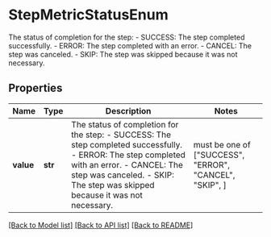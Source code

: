 # StepMetricStatusEnum

The status of completion for the step: - SUCCESS: The step completed successfully. - ERROR: The step completed with an error. - CANCEL: The step was canceled. - SKIP: The step was skipped because it was not necessary. 

## Properties
Name | Type | Description | Notes
------------ | ------------- | ------------- | -------------
**value** | **str** | The status of completion for the step: - SUCCESS: The step completed successfully. - ERROR: The step completed with an error. - CANCEL: The step was canceled. - SKIP: The step was skipped because it was not necessary.  |  must be one of ["SUCCESS", "ERROR", "CANCEL", "SKIP", ]

[[Back to Model list]](../README.md#documentation-for-models) [[Back to API list]](../README.md#documentation-for-api-endpoints) [[Back to README]](../README.md)


